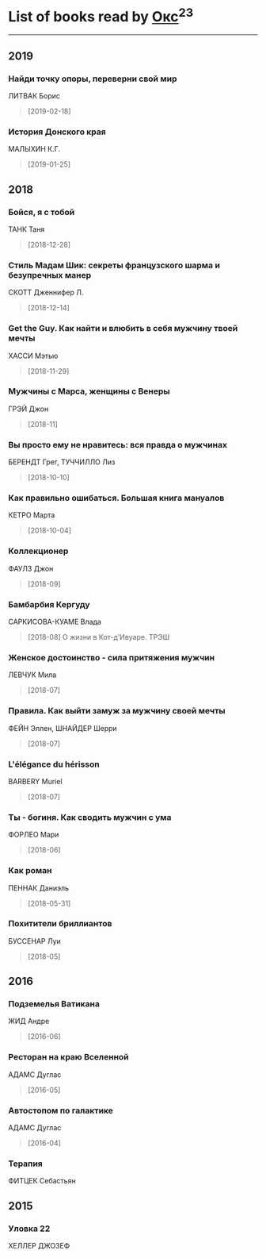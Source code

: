 # List of books read by [Окс](http://www.knigopis.com/#/user/books?u=102536471289425216982-google)<sup>23</sup>
---

## 2019

### Найди точку опоры, переверни свой мир
ЛИТВАК Борис
> [2019-02-18] 


### История Донского края
МАЛЫХИН К.Г.
> [2019-01-25] 



## 2018

### Бойся, я с тобой
ТАНК Таня
> [2018-12-28] 


### Стиль Мадам Шик: секреты французского шарма и безупречных манер
СКОТТ Дженнифер Л.
> [2018-12-14] 


### Get the Guy. Как найти и влюбить в себя мужчину твоей мечты
ХАССИ Мэтью
> [2018-11-29] 


### Мужчины с Марса, женщины с Венеры
ГРЭЙ Джон
> [2018-11] 


### Вы просто ему не нравитесь: вся правда о мужчинах
БЕРЕНДТ Грег, ТУЧЧИЛЛО Лиз
> [2018-10-10] 


### Как правильно ошибаться. Большая книга мануалов
КЕТРО Марта
> [2018-10-04] 


### Коллекционер
ФАУЛЗ Джон
> [2018-09] 


### Бамбарбия Кергуду
САРКИСОВА-КУАМЕ Влада
> [2018-08] О жизни в Кот-д'Ивуаре. ТРЭШ


### Женское достоинство - сила притяжения мужчин
ЛЕВЧУК Мила
> [2018-07] 


### Правила. Как выйти замуж за мужчину своей мечты
ФЕЙН Эллен, ШНАЙДЕР Шерри
> [2018-07] 


### L'élégance du hérisson
BARBERY Muriel
> [2018-07] 


### Ты - богиня. Как сводить мужчин с ума
ФОРЛЕО Мари
> [2018-06] 


### Как роман
ПЕННАК Даниэль
> [2018-05-31] 


### Похитители бриллиантов
БУССЕНАР Луи
> [2018-05] 



## 2016

### Подземелья Ватикана
ЖИД Андре
> [2016-06] 


### Ресторан на краю Вселенной
АДАМС Дуглас
> [2016-05] 


### Автостопом по галактике
АДАМС Дуглас
> [2016-04] 


### Терапия
ФИТЦЕК Себастьян



## 2015

### Уловка 22
ХЕЛЛЕР ДЖОЗЕФ



